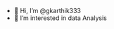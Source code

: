  - 👋 Hi, I’m @gkarthik333
- 👀 I’m interested in data Analysis


<!---
gkarthik333/gkarthik333 is a ✨ special ✨ repository because its `README.md` (this file) appears on your GitHub profile.
You can click the Preview link to take a look at your changes.
--->

